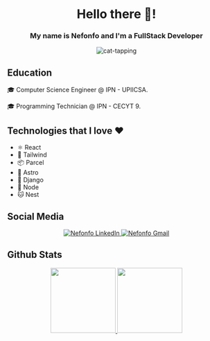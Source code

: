 <div align="center">
  <h1>Hello there 🚀!</h1>
  <h3>My name is Nefonfo and I'm a FullStack Developer</h2>
  <img src="https://nefonfo.github.io/web-portafolio/_astro/cat-tapping.95d9c2f4.gif" alt="cat-tapping" />
</div>

## Education
  <p>🎓 Computer Science Engineer @ IPN - UPIICSA.</p>
  <p>🎓 Programming Technician @ IPN - CECYT 9.</p>

## Technologies that I love ❤️
<ul>
  <li>⚛️ React</li>
  <li>🍃 Tailwind</li>
  <li>📦 Parcel</li>
  <li>🚀 Astro</li>
  <li>🐍 Django</li>
  <li>🌳 Node</li>
  <li>🐱 Nest</li>
</ul>

## Social Media
<div align="center">
  <a href="https://www.linkedin.com/in/nefonfo/" target="_blank">
    <img src="https://img.shields.io/badge/LinkedIn-0077B5?style=for-the-badge&logo=linkedin&logoColor=white" alt="Nefonfo LinkedIn" />
  </a>
  <a href="mailto:victorarmenta30@gmail.com" target="_blank">
    <img src="https://img.shields.io/badge/Gmail-D14836?style=for-the-badge&logo=gmail&logoColor=white" alt="Nefonfo Gmail" />
  </a>
</div>

## Github Stats
<div align ="center">
  <a href="https://github.com/Nefonfo">
    <img height="150em" src="https://github-readme-stats.vercel.app/api?username=Nefonfo&count_private=true&include_all_commits=true&show_icons=true&theme=dark&hide_border=false&show_owner=true%22"/>
    <img height="150em" src="https://github-readme-stats.vercel.app/api/top-langs/?username=Nefonfo&theme=dark&hide_border=false&&layout=compact"/>
  </a>
</div>
